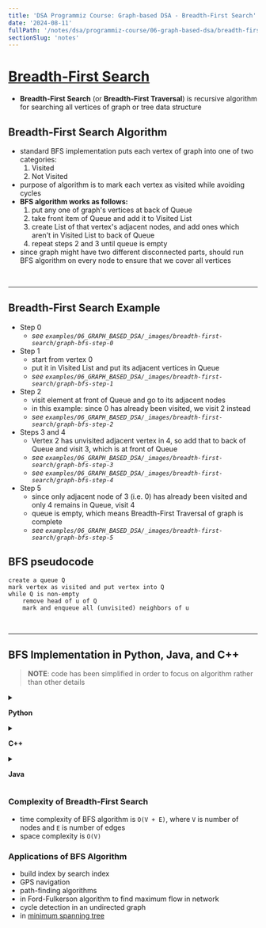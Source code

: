 ```yaml
---
title: 'DSA Programmiz Course: Graph-based DSA - Breadth-First Search'
date: '2024-08-11'
fullPath: '/notes/dsa/programmiz-course/06-graph-based-dsa/breadth-first-search'
sectionSlug: 'notes'
---
```


# [Breadth-First Search](https://www.programiz.com/dsa/graph-bfs)

- **Breadth-First Search** (or **Breadth-First Traversal**) is recursive algorithm for searching all vertices of graph or tree data structure

## Breadth-First Search Algorithm

- standard BFS implementation puts each vertex of graph into one of two categories:
    1. Visited
    2. Not Visited
- purpose of algorithm is to mark each vertex as visited while avoiding cycles
- **BFS algorithm works as follows:**
    1. put any one of graph's vertices at back of Queue
    2. take front item of Queue and add it to Visited List
    3. create List of that vertex's adjacent nodes, and add ones which aren't in Visited List to back of Queue
    4. repeat steps 2 and 3 until queue is empty
- since graph might have two different disconnected parts, should run BFS algorithm on every node to ensure that we cover all vertices

<br/>

---

## Breadth-First Search Example

- Step 0
    - _see `examples/06_GRAPH_BASED_DSA/_images/breadth-first-search/graph-bfs-step-0`_
- Step 1
    - start from vertex 0
    - put it in Visited List and put its adjacent vertices in Queue
    - _see `examples/06_GRAPH_BASED_DSA/_images/breadth-first-search/graph-bfs-step-1`_
- Step 2
    - visit element at front of Queue and go to its adjacent nodes
    - in this example: since 0 has already been visited, we visit 2 instead
    - _see `examples/06_GRAPH_BASED_DSA/_images/breadth-first-search/graph-bfs-step-2`_
- Steps 3 and 4
    - Vertex 2 has unvisited adjacent vertex in 4, so add that to back of Queue and visit 3, which is at front of Queue
    - _see `examples/06_GRAPH_BASED_DSA/_images/breadth-first-search/graph-bfs-step-3`_
    - _see `examples/06_GRAPH_BASED_DSA/_images/breadth-first-search/graph-bfs-step-4`_
- Step 5
    - since only adjacent node of 3 (i.e. 0) has already been visited and only 4 remains in Queue, visit 4
    - queue is empty, which means Breadth-First Traversal of graph is complete
    - _see `examples/06_GRAPH_BASED_DSA/_images/breadth-first-search/graph-bfs-step-5`_

## BFS pseudocode

```
create a queue Q
mark vertex as visited and put vertex into Q
while Q is non-empty
    remove head of u of Q
    mark and enqueue all (unvisited) neighbors of u
```

<br/>

---

## BFS Implementation in Python, Java, and C++

> **NOTE**: code has been simplified in order to focus on algorithm rather than other details

<details>

<summary>

**Python**

</summary>

```python
import collections

# BFS algorithm
def bfs(graph, root):

    visited, queue = set(), collections.deque([root])
    visited.add(root)

    while queue:

        # Dequeue a vertex from queue
        vertex = queue.popleft()
        print(str(vertex) + " ", end="")

        # If not visited, mark it as visited, and
        # enqueue it
        for neighbour in graph[vertex]:
            if neighbour not in visited:
                visited.add(neighbour)
                queue.append(neighbour)


if __name__ == '__main__':
    graph = {0: [1, 2], 1: [2], 2: [3], 3: [1, 2]}
    print("Following is Breadth First Traversal: ")
    bfs(graph, 0)

```

</details>

<details>

<summary>

**C++**

</summary>

```cpp
#include <iostream>
#include <list>

using namespace std;

class Graph {
  int numVertices;
  list<int>* adjLists;
  bool* visited;

   public:
  Graph(int vertices);
  void addEdge(int src, int dest);
  void BFS(int startVertex);
};

// Create a graph with given vertices,
// and maintain an adjacency list
Graph::Graph(int vertices) {
  numVertices = vertices;
  adjLists = new list<int>[vertices];
}

// Add edges to the graph
void Graph::addEdge(int src, int dest) {
  adjLists[src].push_back(dest);
  adjLists[dest].push_back(src);
}

// BFS algorithm
void Graph::BFS(int startVertex) {
  visited = new bool[numVertices];
  for (int i = 0; i < numVertices; i++)
    visited[i] = false;

  list<int> queue;

  visited[startVertex] = true;
  queue.push_back(startVertex);

  list<int>::iterator i;

  while (!queue.empty()) {
    int currVertex = queue.front();
    cout << "Visited " << currVertex << " ";
    queue.pop_front();

    for (i = adjLists[currVertex].begin(); i != adjLists[currVertex].end(); ++i) {
      int adjVertex = *i;
      if (!visited[adjVertex]) {
        visited[adjVertex] = true;
        queue.push_back(adjVertex);
      }
    }
  }
}

int main() {
  Graph g(4);
  g.addEdge(0, 1);
  g.addEdge(0, 2);
  g.addEdge(1, 2);
  g.addEdge(2, 0);
  g.addEdge(2, 3);
  g.addEdge(3, 3);

  g.BFS(2);

  return 0;
}

```

</details>

<details>

<summary>

**Java**

</summary>

```java
import java.util.*;

public class Graph {
  private int V;
  private LinkedList<Integer> adj[];

  // Create a graph
  Graph(int v) {
    V = v;
    adj = new LinkedList[v];
    for (int i = 0; i < v; ++i)
      adj[i] = new LinkedList();
  }

  // Add edges to the graph
  void addEdge(int v, int w) {
    adj[v].add(w);
  }

  // BFS algorithm
  void BFS(int s) {

    boolean visited[] = new boolean[V];

    LinkedList<Integer> queue = new LinkedList();

    visited[s] = true;
    queue.add(s);

    while (queue.size() != 0) {
      s = queue.poll();
      System.out.print(s + " ");

      Iterator<Integer> i = adj[s].listIterator();
      while (i.hasNext()) {
        int n = i.next();
        if (!visited[n]) {
          visited[n] = true;
          queue.add(n);
        }
      }
    }
  }

  public static void main(String args[]) {
    Graph g = new Graph(4);

    g.addEdge(0, 1);
    g.addEdge(0, 2);
    g.addEdge(1, 2);
    g.addEdge(2, 0);
    g.addEdge(2, 3);
    g.addEdge(3, 3);

    System.out.println("Following is Breadth First Traversal " + "(starting from vertex 2)");

    g.BFS(2);
  }
}

```

</details>

### Complexity of Breadth-First Search

- time complexity of BFS algorithm is `O(V + E)`, where `V` is number of nodes and `E` is number of edges
- space complexity is `O(V)`

### Applications of BFS Algorithm

- build index by search index
- GPS navigation
- path-finding algorithms
- in Ford-Fulkerson algorithm to find maximum flow in network
- cycle detection in an undirected graph
- in [minimum spanning tree](https://www.programiz.com/dsa/spanning-tree-and-minimum-spanning-tree)
